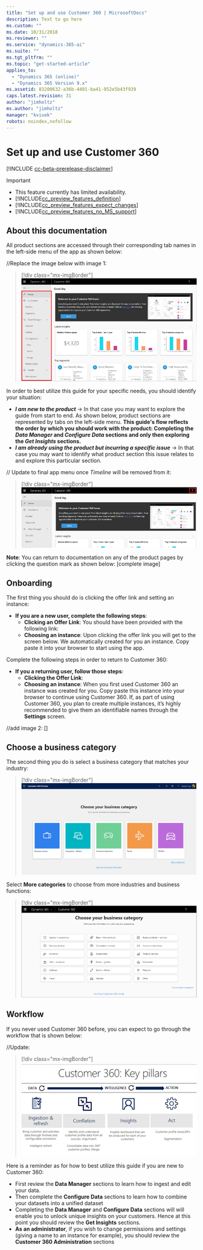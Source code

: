 ```yaml
---
title: "Set up and use Customer 360 | MicrosoftDocs"
description: Text to go here
ms.custom: ""
ms.date: 10/31/2018
ms.reviewer: ""
ms.service: "dynamics-365-ai"
ms.suite: ""
ms.tgt_pltfrm: ""
ms.topic: "get-started-article"
applies_to: 
  - "Dynamics 365 (online)"
  - "Dynamics 365 Version 9.x"
ms.assetid: 83200632-a36b-4401-ba41-952e5b43f939
caps.latest.revision: 31
author: "jimholtz"
ms.author: "jimholtz"
manager: "kvivek"
robots: noindex,nofollow
---
```

# Set up and use Customer 360 

[!INCLUDE [cc-beta-prerelease-disclaimer](../includes/cc-beta-prerelease-disclaimer.md)]

> [!IMPORTANT]
> - This feature currently has limited availability.
> - [!INCLUDE[cc_preview_features_definition](../includes/cc-preview-features-definition.md)]  
> - [!INCLUDE[cc_preview_features_expect_changes](../includes/cc-preview-features-expect-changes.md)]  
> - [!INCLUDE[cc_preview_features_no_MS_support](../includes/cc-preview-features-no-ms-support.md)]  

## About this documentation
All product sections are accessed through their corresponding tab names in the left-side menu of the app as shown below:

//Replace the image below with image 1:
> [!div class="mx-imgBorder"] 
> ![](media/customer-dashboard-full.png "Customer dashboard")

In order to best utilize this guide for your specific needs, you should identify your situation:
- ***I am new to the product*** -> In that case you may want to explore the guide from start to end. As shown below, product sections are represented by tabs on the left-side menu. **This guide's flow reflects the order by which you should work with the product: Completing the *Data Manager* and *Configure Data* sections and only then exploring the *Get Insights* sections.**  
- ***I am already using the product but incurring a specific issue*** -> In that case you may want to identify what product section this issue relates to and explore this particular section. 

// Update to final app menu once *Timeline* will be removed from it:
> [!div class="mx-imgBorder"] 
> ![](media/help-link.png "Help link")

**Note**: You can return to documentation on any of the product pages by clicking the question mark as shown below:
[complete image]

## Onboarding 
The first thing you should do is clicking the offer link and setting an instance:

- **If you are a new user, complete the following steps**:
    - **Clicking an Offer Link**: You should have been provided with the following link: 
    - **Choosing an instance**: Upon clicking the offer link you will get to the screen below. We automatically created for you an instance. Copy paste it into your browser to start using the app.

Complete the following steps in order to return to Customer 360:
-	**If you a returning user, follow those steps**:
    - **Clicking the Offer Link**:
    - **Choosing an instance**: When you first used Customer 360 an instance was created for you. Copy paste this instance into your browser to continue using Customer 360. If, as part of using Customer 360, you plan to create multiple instances, it’s highly recommended to give them an identifiable names through the **Settings** screen.

//add image 2:
[]

## Choose a business category
The second thing you do is select a business category that matches your industry:

> [!div class="mx-imgBorder"] 
> ![](media/choose-business-category720.png "Select a business category")

Select **More categories** to choose from more industries and business functions:

> [!div class="mx-imgBorder"] 
> ![](media/more-categories.png "More categories")

## Workflow
If you never used Customer 360 before, you can expect to go through the workflow that is shown below:

//Update:
> [!div class="mx-imgBorder"] 
> ![](media/key-pillars.png "Key pillars")

Here is a reminder as for how to best utilize this guide if you are new to Customer 360:
- First review the **Data Manager** sections to learn how to ingest and edit your data.
- Then complete the **Configure Data** sections to learn how to combine your datasets into a unified dataset 
- Completing the **Data Manager** and **Configure Data** sections will will enable you to unlock unique insights on your customers. Hence at this point you should review the **Get Insights** sections. 
- **As an administrator**, if you wish to change permissions and settings (giving a name to an instance for example), you should review the **Customer 360 Administration** sections




